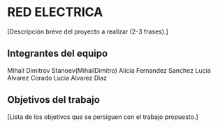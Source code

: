 # RED ELECTRICA

[Descripción breve del proyecto a realizar (2-3 frases).]

## Integrantes del equipo
Mihail Dimitrov Stanoev(MihailDimitro)
Alicia Fernandez Sanchez 
Lucia Alvarez Corado 
Lucia Alvarez Diaz


## Objetivos del trabajo

[Lista de los objetivos que se persiguen con el trabajo propuesto.]
